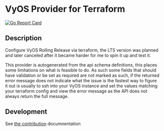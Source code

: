 # VyOS Provider for Terraform

<!-- ![Build Status](https://github.com/thomasfinstad/terraform-provider-vyos-rolling/actions/workflows/XYZ.yml/badge.svg) -->
[![Go Report Card](https://goreportcard.com/badge/github.com/thomasfinstad/terraform-provider-vyos)](https://goreportcard.com/report/github.com/thomasfinstad/terraform-provider-vyos)
<!-- ![GitHub release](https://img.shields.io/github/v/release/thomasfinstad/terraform-provider-vyos-rolling) -->

## Description

Configure VyOS Rolling Release via terraform, the LTS version was planned and later canceled after it became harder for me to spin it up and test it.

This provider is autogenerated from the api schema definitions, this places some limitations on what is feasible to do. As such some fields that should have validation or be set as required are not marked as such, if the returned error message does not indicate what the issue is the fastest way to figure it out is usually to ssh into your VyOS instance and set the values matching your terraform config and view the error message as the API does not always return the full message.

## Development

See [the contribution](CONTRIBUTE.md) documnentation
